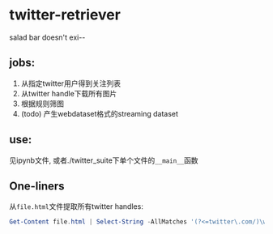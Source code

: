 # twitter-retriever
salad bar doesn't exi--

## jobs:
1. 从指定twitter用户得到关注列表
2. 从twitter handle下载所有图片
3. 根据规则筛图
4. (todo) 产生webdataset格式的streaming dataset

## use:
见ipynb文件, 或者./twitter_suite下单个文件的`__main__`函数





## One-liners

从`file.html`文件提取所有twitter handles:
```powershell
Get-Content file.html | Select-String -AllMatches '(?<=twitter\.com/)\w+' | Select-Object -ExpandProperty Matches | Select-Object -ExpandProperty Value | Out-File -Encoding utf8 handles.txt
```


